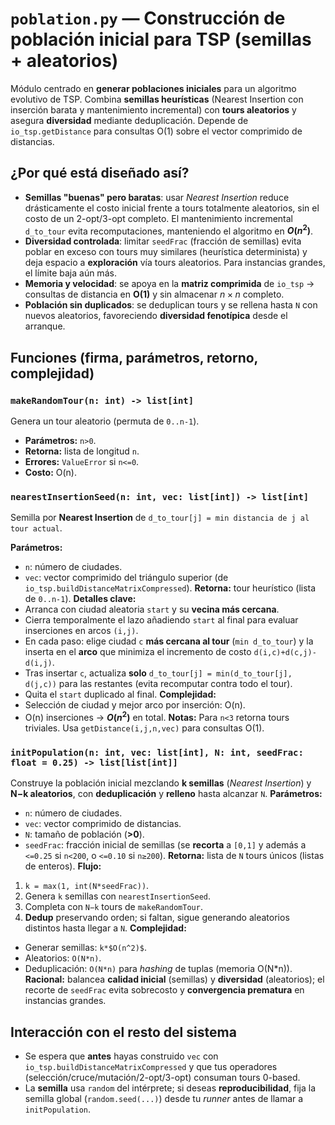 # `poblation.py` — Construcción de población inicial para TSP (semillas + aleatorios)

Módulo centrado en **generar poblaciones iniciales** para un algoritmo evolutivo de TSP. Combina **semillas heurísticas** (Nearest Insertion con inserción barata y mantenimiento incremental) con **tours aleatorios** y asegura **diversidad** mediante deduplicación. Depende de `io_tsp.getDistance` para consultas O(1) sobre el vector comprimido de distancias.

## ¿Por qué está diseñado así?

- **Semillas "buenas" pero baratas**: usar *Nearest Insertion* reduce drásticamente el costo inicial frente a tours totalmente aleatorios, sin el costo de un 2-opt/3-opt completo. El mantenimiento incremental `d_to_tour` evita recomputaciones, manteniendo el algoritmo en **$O(n^2)$**.
- **Diversidad controlada**: limitar `seedFrac` (fracción de semillas) evita poblar en exceso con tours muy similares (heurística determinista) y deja espacio a **exploración** vía tours aleatorios. Para instancias grandes, el límite baja aún más.
- **Memoria y velocidad**: se apoya en la **matriz comprimida** de `io_tsp` -> consultas de distancia en **O(1)** y sin almacenar $n \times n$ completo.
- **Población sin duplicados**: se deduplican tours y se rellena hasta `N` con nuevos aleatorios, favoreciendo **diversidad fenotípica** desde el arranque.

## Funciones (firma, parámetros, retorno, complejidad)

### `makeRandomTour(n: int) -> list[int]`

Genera un tour aleatorio (permuta de `0..n-1`).

- **Parámetros:** `n>0`.
- **Retorna:** lista de longitud `n`.
- **Errores:** `ValueError` si `n<=0`.
- **Costo:** O(n).

### `nearestInsertionSeed(n: int, vec: list[int]) -> list[int]`

Semilla por **Nearest Insertion** de `d_to_tour[j] = min distancia de j al tour actual`.

**Parámetros:**

- `n`: número de ciudades.
- `vec`: vector comprimido del triángulo superior (de `io_tsp.buildDistanceMatrixCompressed`).
  **Retorna:** tour heurístico (lista de `0..n-1`).
  **Detalles clave:**
- Arranca con ciudad aleatoria `start` y su **vecina más cercana**.
- Cierra temporalmente el lazo añadiendo `start` al final para evaluar inserciones en arcos `(i,j)`.
- En cada paso: elige ciudad `c` **más cercana al tour** (`min d_to_tour`) y la inserta en el **arco** que minimiza el incremento de costo `d(i,c)+d(c,j)-d(i,j)`.
- Tras insertar `c`, actualiza **solo** `d_to_tour[j] = min(d_to_tour[j], d(j,c))` para las restantes (evita recomputar contra todo el tour).
- Quita el `start` duplicado al final.
  **Complejidad:**
- Selección de ciudad y mejor arco por inserción: O(n).
- O(n) inserciones -> **$O(n^2)$** en total.
  **Notas:** Para `n<3` retorna tours triviales. Usa `getDistance(i,j,n,vec)` para consultas O(1).

### `initPopulation(n: int, vec: list[int], N: int, seedFrac: float = 0.25) -> list[list[int]]`

Construye la población inicial mezclando **k semillas** (*Nearest Insertion*) y **N−k aleatorios**, con **deduplicación** y **relleno** hasta alcanzar `N`.
**Parámetros:**

- `n`: número de ciudades.
- `vec`: vector comprimido de distancias.
- `N`: tamaño de población (**>0**).
- `seedFrac`: fracción inicial de semillas (se **recorta** a `[0,1]` y además a `<=0.25` si `n<200`, o `<=0.10` si `n≥200`).
  **Retorna:** lista de `N` tours únicos (listas de enteros).
  **Flujo:**

1. `k = max(1, int(N*seedFrac))`.
2. Genera `k` semillas con `nearestInsertionSeed`.
3. Completa con `N−k` tours de `makeRandomTour`.
4. **Dedup** preservando orden; si faltan, sigue generando aleatorios distintos hasta llegar a `N`.
   **Complejidad:**

- Generar semillas: `k*$O(n^2)$`.
- Aleatorios: `O(N*n)`.
- Deduplicación: `O(N*n)` para *hashing* de tuplas (memoria O(N*n)).
  **Racional:** balancea **calidad inicial** (semillas) y **diversidad** (aleatorios); el recorte de `seedFrac` evita sobrecosto y **convergencia prematura** en instancias grandes.

## Interacción con el resto del sistema

- Se espera que **antes** hayas construido `vec` con `io_tsp.buildDistanceMatrixCompressed` y que tus operadores (selección/cruce/mutación/2-opt/3-opt) consuman tours 0-based.
- La **semilla** usa `random` del intérprete; si deseas **reproducibilidad**, fija la semilla global (`random.seed(...)`) desde tu *runner* antes de llamar a `initPopulation`.
